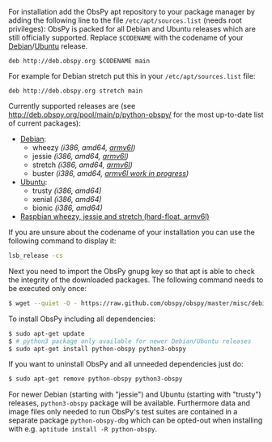 For installation add the ObsPy apt repository to your package manager by adding the following line to the file `/etc/apt/sources.list` (needs root privileges):
ObsPy is packed for all Debian and Ubuntu releases which are still officially supported.
Replace `$CODENAME` with the  codename of your [Debian](http://en.wikipedia.org/wiki/Debian#Releases)/[Ubuntu](http://en.wikipedia.org/wiki/Ubuntu_releases) release.

```sources.list
deb http://deb.obspy.org $CODENAME main
```

For example for Debian stretch put this in your `/etc/apt/sources.list` file:

```sources.list
deb http://deb.obspy.org stretch main
```

Currently supported releases are (see http://deb.obspy.org/pool/main/p/python-obspy/ for the most up-to-date list of current packages):

 * [Debian](https://www.debian.org/releases/):
    - wheezy *(i386, amd64, [armv6l](http://www.raspbian.org/))*
    - jessie *(i386, amd64, [armv6l](http://www.raspbian.org/))*
    - stretch *(i386, amd64, [armv6l](http://www.raspbian.org/))*
    - buster *(i386, amd64, [armv6l work in progress](http://www.raspbian.org/))*
 * [Ubuntu](https://wiki.ubuntu.com/Releases):
    - trusty *(i386, amd64)*
    - xenial *(i386, amd64)*
    - bionic *(i386, amd64)*
 * [Raspbian wheezy, jessie and stretch (hard-float, armv6l)](http://www.raspbian.org/)

If you are unsure about the codename of your installation you can use the following command to display it:

```bash
lsb_release -cs
```

Next you need to import the ObsPy gnupg key so that apt is able to check the integrity of the downloaded packages. The following command needs to be executed only once:

```bash
$ wget --quiet -O - https://raw.github.com/obspy/obspy/master/misc/debian/public.key | sudo apt-key add -
```

To install ObsPy including all dependencies:

```bash
$ sudo apt-get update
$ # python3 package only available for newer Debian/Ubuntu releases
$ sudo apt-get install python-obspy python3-obspy
```

If you want to uninstall ObsPy and all unneeded dependencies just do:

```bash
$ sudo apt-get remove python-obspy python3-obspy
```

For newer Debian (starting with "jessie") and Ubuntu (starting with "trusty") releases, `python3-obspy` package will be available. Furthermore data and image files only needed to run ObsPy's test suites are contained in a separate package `python-obspy-dbg` which can be opted-out when installing with e.g. `aptitude install -R python-obspy`.